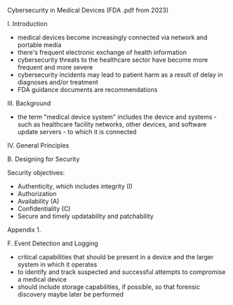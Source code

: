 Cybersecurity in Medical Devices (FDA .pdf from 2023)

I. Introduction

- medical devices become increasingly connected via network and portable media
- there's frequent electronic exchange of health information
- cybersecurity threats to the healthcare sector have become more frequent and more severe
- cybersecurity incidents may lead to patient harm as a result of delay in diagnoses and/or treatment
- FDA guidance documents are recommendations

III. Background

- the term "medical device system" includes the device and systems - such as healthcare facility networks, other devices, and software update servers - to which it is connected 

IV. General Principles

B. Designing for Security

Security objectives:

- Authenticity, which includes integrity (I)
- Authorization
- Availability (A)
- Confidentiality (C)
- Secure and timely updatability and patchability

Appendix 1.

F. Event Detection and Logging

- critical capabilities that should be present in a device and the larger system in which it operates
- to identify and track suspected and successful attempts to compromise a medical device
- should include storage capabilities, if possible, so that forensic discovery maybe later be performed
